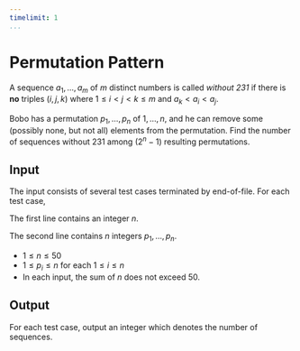 ```yaml
---
timelimit: 1
...
```


# Permutation Pattern

A sequence $a_1, \dots, a_m$ of $m$ distinct numbers is called *without 231* if there is **no** triples $(i, j, k)$ where $1 \leq i < j < k \leq m$ and $a_k < a_i < a_j$.

Bobo has a permutation $p_1, \dots, p_n$ of $1, \dots, n$, and he can remove some (possibly none, but not all) elements from the permutation. Find the number of sequences without $231$ among $(2^n - 1)$ resulting permutations.

## Input

The input consists of several test cases terminated by end-of-file. For each test case,

The first line contains an integer $n$.

The second line contains $n$ integers $p_1, \dots, p_n$.

* $1 \leq n \leq 50$
* $1 \leq p_i \leq n$ for each $1 \leq i \leq n$
* In each input, the sum of $n$ does not exceed $50$.

## Output

For each test case, output an integer which denotes the number of sequences.

<!--SAMPLES-->
